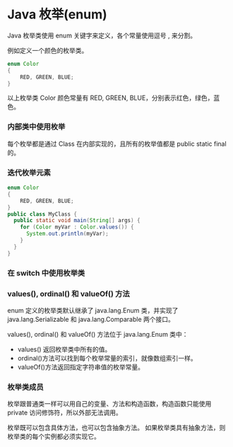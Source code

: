 # Java 枚举(enum)

Java 枚举类使用 enum 关键字来定义，各个常量使用逗号 , 来分割。

例如定义一个颜色的枚举类。

```java
enum Color 
{ 
    RED, GREEN, BLUE; 
} 
```

以上枚举类 Color 颜色常量有 RED, GREEN, BLUE，分别表示红色，绿色，蓝色。

### 内部类中使用枚举

每个枚举都是通过 Class 在内部实现的，且所有的枚举值都是 public static final 的。

### 迭代枚举元素

```java
enum Color
{
    RED, GREEN, BLUE;
}
public class MyClass {
  public static void main(String[] args) {
    for (Color myVar : Color.values()) {
      System.out.println(myVar);
    }
  }
}
```

### 在 switch 中使用枚举类

### values(), ordinal() 和 valueOf() 方法

enum 定义的枚举类默认继承了 java.lang.Enum 类，并实现了 java.lang.Serializable 和 java.lang.Comparable 两个接口。

values(), ordinal() 和 valueOf() 方法位于 java.lang.Enum 类中：

- values() 返回枚举类中所有的值。
- ordinal()方法可以找到每个枚举常量的索引，就像数组索引一样。
- valueOf()方法返回指定字符串值的枚举常量。

### 枚举类成员

枚举跟普通类一样可以用自己的变量、方法和构造函数，构造函数只能使用 private 访问修饰符，所以外部无法调用。

枚举既可以包含具体方法，也可以包含抽象方法。 如果枚举类具有抽象方法，则枚举类的每个实例都必须实现它。